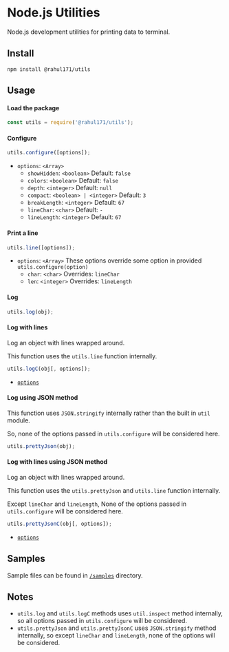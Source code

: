 # Node.js Utilities

Node.js development utilities for printing data to terminal.

## Install

```shell script
npm install @rahul171/utils
```

## Usage

#### Load the package
```javascript
const utils = require('@rahul171/utils');
```

#### Configure
```javascript
utils.configure([options]);
```
- `options`: `<Array>`
    - `showHidden`: `<boolean>` Default: `false`
    - `colors`: `<boolean>` Default: `false`
    - `depth`: `<integer>` Default: `null`
    - `compact`: `<boolean> | <integer>` Default: `3`
    - `breakLength`: `<integer>` Default: `67`
    - `lineChar`: `<char>` Default: `-`
    - `lineLength`: `<integer>` Default: `67`

#### Print a line
```javascript
utils.line([options]);
```
- `options`: `<Array>` These options override some option in provided `utils.configure(option)`
    - `char`: `<char>` Overrides: `lineChar`
    - `len`: `<integer>` Overrides: `lineLength`
    
#### Log
```javascript
utils.log(obj);
```

#### Log with lines
Log an object with lines wrapped around.

This function uses the `utils.line` function internally.
```javascript
utils.logC(obj[, options]);
```
- [`options`](#print-a-line)

#### Log using JSON method
This function uses `JSON.stringify` internally rather than the built in `util` module.

So, none of the options passed in `utils.configure` will be considered here.
```javascript
utils.prettyJson(obj);
```

#### Log with lines using JSON method
Log an object with lines wrapped around.

This function uses the `utils.prettyJson` and `utils.line` function internally.

Except `lineChar` and `lineLength`, None of the options passed in `utils.configure`
will be considered here.
```javascript
utils.prettyJsonC(obj[, options]);
```
- [`options`](https://github.com/rahul3883/utils#print-a-line)

## Samples

Sample files can be found in [`/samples`](https://github.com/rahul3883/utils/tree/master/samples) directory.

## Notes

- `utils.log` and `utils.logC` methods uses `util.inspect` method internally,
so all options passed in `utils.configure` will be considered.
- `utils.prettyJson` and `utils.prettyJsonC` uses `JSON.stringify` method internally,
so except `lineChar` and `lineLength`, none of the options will be considered.
